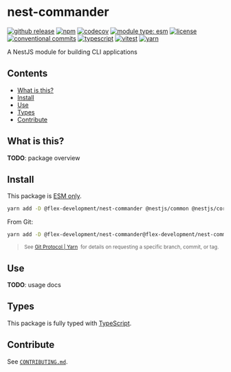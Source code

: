 # nest-commander

[![github release](https://img.shields.io/github/v/release/flex-development/nest-commander.svg?include_prereleases&sort=semver)](https://github.com/flex-development/nest-commander/releases/latest)
[![npm](https://img.shields.io/npm/v/@flex-development/nest-commander.svg)](https://npmjs.com/package/@flex-development/nest-commander)
[![codecov](https://codecov.io/gh/flex-development/nest-commander/branch/main/graph/badge.svg?token=GcyvLXLmzn)](https://codecov.io/gh/flex-development/nest-commander)
[![module type: esm](https://img.shields.io/badge/module%20type-esm-brightgreen)](https://github.com/voxpelli/badges-cjs-esm)
[![license](https://img.shields.io/github/license/flex-development/nest-commander.svg)](LICENSE.md)
[![conventional commits](https://img.shields.io/badge/-conventional%20commits-fe5196?logo=conventional-commits&logoColor=ffffff)](https://conventionalcommits.org/)
[![typescript](https://img.shields.io/badge/-typescript-3178c6?logo=typescript&logoColor=ffffff)](https://typescriptlang.org/)
[![vitest](https://img.shields.io/badge/-vitest-6e9f18?style=flat&logo=vitest&logoColor=ffffff)](https://vitest.dev/)
[![yarn](https://img.shields.io/badge/-yarn-2c8ebb?style=flat&logo=yarn&logoColor=ffffff)](https://yarnpkg.com/)

A NestJS module for building CLI applications

## Contents

- [What is this?](#what-is-this)
- [Install](#install)
- [Use](#use)
- [Types](#types)
- [Contribute](#contribute)

## What is this?

**TODO**: package overview

## Install

This package is [ESM only][1].

```sh
yarn add -D @flex-development/nest-commander @nestjs/common @nestjs/core @nestjs/testing
```

From Git:

```sh
yarn add -D @flex-development/nest-commander@flex-development/nest-commander @nestjs/common @nestjs/core @nestjs/testing
```

<blockquote>
  <small>
    See <a href='https://yarnpkg.com/protocol/git'>Git Protocol | Yarn</a>
    &nbsp;for details on requesting a specific branch, commit, or tag.
  </small>
</blockquote>

## Use

**TODO**: usage docs

## Types

This package is fully typed with [TypeScript][2].

## Contribute

See [`CONTRIBUTING.md`](CONTRIBUTING.md).

[1]: https://gist.github.com/sindresorhus/a39789f98801d908bbc7ff3ecc99d99c
[2]: https://www.typescriptlang.org
